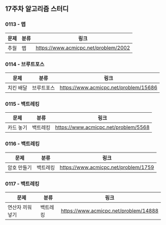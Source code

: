 ## 17주차 알고리즘 스터디  


### 0113 - 맵

|문제|분류|링크|
|---|---|---|
|추월|맵|https://www.acmicpc.net/problem/2002|

### 0114 - 브루트포스

|문제|분류|링크|
|---|---|---|
|치킨 배달|브루트포스|https://www.acmicpc.net/problem/15686|

### 0115 - 백트레킹

|문제|분류|링크|
|---|---|---|
|카드 놓기|백트레킹|https://www.acmicpc.net/problem/5568|

### 0116 - 백트레킹

|문제|분류|링크|
|---|---|---|
|암호 만들기|백트레킹|https://www.acmicpc.net/problem/1759|

### 0117 - 백트레킹

|문제|분류|링크|
|---|---|---|
|연산자 끼워넣기|백트레킹|https://www.acmicpc.net/problem/14888|
